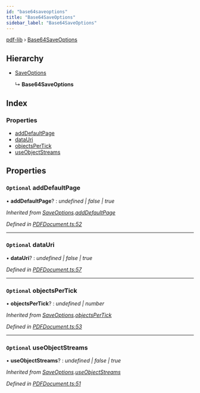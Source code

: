 ```yaml
---
id: "base64saveoptions"
title: "Base64SaveOptions"
sidebar_label: "Base64SaveOptions"
---
```


[pdf-lib](../index.md) › [Base64SaveOptions](base64saveoptions.md)

## Hierarchy

* [SaveOptions](saveoptions.md)

  ↳ **Base64SaveOptions**

## Index

### Properties

* [addDefaultPage](base64saveoptions.md#optional-adddefaultpage)
* [dataUri](base64saveoptions.md#optional-datauri)
* [objectsPerTick](base64saveoptions.md#optional-objectspertick)
* [useObjectStreams](base64saveoptions.md#optional-useobjectstreams)

## Properties

### `Optional` addDefaultPage

• **addDefaultPage**? : *undefined | false | true*

*Inherited from [SaveOptions](saveoptions.md).[addDefaultPage](saveoptions.md#optional-adddefaultpage)*

*Defined in [PDFDocument.ts:52](https://github.com/Hopding/pdf-lib/blob/645a530/src/api/PDFDocument.ts#L52)*

___

### `Optional` dataUri

• **dataUri**? : *undefined | false | true*

*Defined in [PDFDocument.ts:57](https://github.com/Hopding/pdf-lib/blob/645a530/src/api/PDFDocument.ts#L57)*

___

### `Optional` objectsPerTick

• **objectsPerTick**? : *undefined | number*

*Inherited from [SaveOptions](saveoptions.md).[objectsPerTick](saveoptions.md#optional-objectspertick)*

*Defined in [PDFDocument.ts:53](https://github.com/Hopding/pdf-lib/blob/645a530/src/api/PDFDocument.ts#L53)*

___

### `Optional` useObjectStreams

• **useObjectStreams**? : *undefined | false | true*

*Inherited from [SaveOptions](saveoptions.md).[useObjectStreams](saveoptions.md#optional-useobjectstreams)*

*Defined in [PDFDocument.ts:51](https://github.com/Hopding/pdf-lib/blob/645a530/src/api/PDFDocument.ts#L51)*

